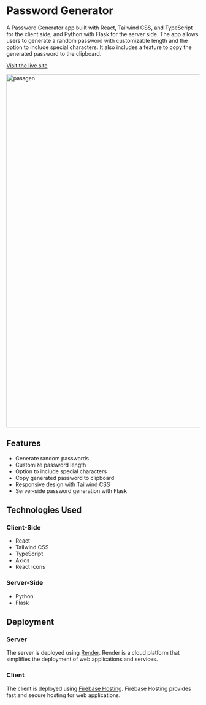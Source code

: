 # Password Generator

A Password Generator app built with React, Tailwind CSS, and TypeScript for the client side, and Python with Flask for the server side. The app allows users to generate a random password with customizable length and the option to include special characters. It also includes a feature to copy the generated password to the clipboard.

[Visit the live site](https://password-generator-2a695.web.app/)

<img width="922" alt="passgen" src="https://github.com/nirglus/Password-Generator/assets/119694737/7dfd0c42-246a-447e-b936-4ff596906920">

## Features

- Generate random passwords
- Customize password length
- Option to include special characters
- Copy generated password to clipboard
- Responsive design with Tailwind CSS
- Server-side password generation with Flask

## Technologies Used

### Client-Side
- React
- Tailwind CSS
- TypeScript
- Axios
- React Icons

### Server-Side
- Python
- Flask

## Deployment

### Server

The server is deployed using [Render](https://render.com). Render is a cloud platform that simplifies the deployment of web applications and services.

### Client

The client is deployed using [Firebase Hosting](https://firebase.google.com/products/hosting). Firebase Hosting provides fast and secure hosting for web applications.
